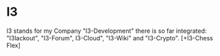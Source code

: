 # I3
I3 stands for my Company "I3-Development" there is so far integrated: "I3lackout", "I3-Forum", I3-Cloud", "I3-Wiki" and "I3-Crypto". [+I3-Chess Flex]
